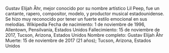 Gustav Elijah Åhr, mejor conocido por su nombre artístico Lil Peep, fue un cantante, rapero, compositor, modelo, y productor musical estadounidense. Se hizo muy reconocido por tener un fuerte estilo emocional en sus melodías. Wikipedia
Fecha de nacimiento: 1 de noviembre de 1996, Allentown, Pensilvania, Estados Unidos
Fallecimiento: 15 de noviembre de 2017, Tucson, Arizona, Estados Unidos
Nombre completo: Gustav Elijah Åhr
Muerte: 15 de noviembre de 2017 (21 años); Tucson, Arizona, Estados Unidos